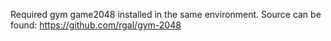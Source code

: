 Required gym game2048 installed in the same environment.
Source can be found: https://github.com/rgal/gym-2048

